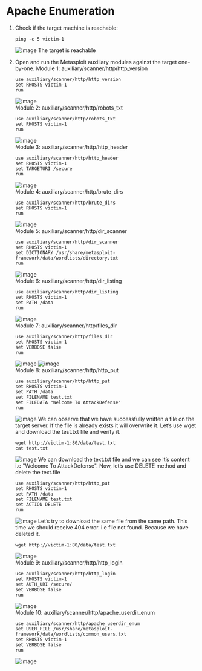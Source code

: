 # Apache Enumeration

1. Check if the target machine is reachable:
   ```
   ping -c 5 victim-1
   ```
   ![image](https://github.com/user-attachments/assets/db9cb1fb-61e4-44d6-8d7f-a08aa8fe5c37)
   The target is reachable

2. Open and run the Metasploit auxiliary modules against the target one-by-one.
   Module 1: auxiliary/scanner/http/http_version
   ```
   use auxiliary/scanner/http/http_version
   set RHOSTS victim-1
   run
   ```
   ![image](https://github.com/user-attachments/assets/bd0209c0-4ad6-44ad-8fe9-51a77fea10ee)
   <br />
   Module 2: auxiliary/scanner/http/robots_txt
   ```
   use auxiliary/scanner/http/robots_txt
   set RHOSTS victim-1
   run
   ```
   ![image](https://github.com/user-attachments/assets/f2ed3cc4-5a8c-4380-9e37-f050863cdbdb)
   <br />
   Module 3: auxiliary/scanner/http/http_header
   ```
   use auxiliary/scanner/http/http_header
   set RHOSTS victim-1
   set TARGETURI /secure
   run
   ```
   ![image](https://github.com/user-attachments/assets/6a4076ff-51fd-4ffe-ba49-57161a896ea0)
   <br />
   Module 4: auxiliary/scanner/http/brute_dirs
   ```
   use auxiliary/scanner/http/brute_dirs
   set RHOSTS victim-1
   run
   ```
   ![image](https://github.com/user-attachments/assets/6a0f2c1c-1b0a-49b6-a166-e410153daeae)
   <br />
   Module 5: auxiliary/scanner/http/dir_scanner
   ```
   use auxiliary/scanner/http/dir_scanner
   set RHOSTS victim-1
   set DICTIONARY /usr/share/metasploit-framework/data/wordlists/directory.txt
   run
   ```
   ![image](https://github.com/user-attachments/assets/d4773236-f4b1-4cc1-b69f-e0b822df4561)
   <br />
   Module 6: auxiliary/scanner/http/dir_listing
   ```
   use auxiliary/scanner/http/dir_listing
   set RHOSTS victim-1
   set PATH /data
   run
   ```
   ![image](https://github.com/user-attachments/assets/1905a63a-2c62-4173-b9e5-fa5c198132de)
   <br />
   Module 7: auxiliary/scanner/http/files_dir
   ```
   use auxiliary/scanner/http/files_dir
   set RHOSTS victim-1
   set VERBOSE false
   run
   ```
   ![image](https://github.com/user-attachments/assets/e94dca8c-7dec-4a72-ae4a-99606f7568a9)
   ![image](https://github.com/user-attachments/assets/1bde78de-c1a5-478f-bec6-2fc3d751da8a)
   <br />
   Module 8: auxiliary/scanner/http/http_put
   ```
   use auxiliary/scanner/http/http_put
   set RHOSTS victim-1
   set PATH /data
   set FILENAME test.txt
   set FILEDATA "Welcome To AttackDefense"
   run
   ```
   ![image](https://github.com/user-attachments/assets/5495293d-e71e-408b-b2bc-b52c9a85668c)
   We can observe that we have successfully written a file on the target server. If the file is already exists it will overwrite it. Let’s use wget and download the test.txt file and verify it.
   ```
   wget http://victim-1:80/data/test.txt 
   cat test.txt
   ```
   ![image](https://github.com/user-attachments/assets/3e353087-1d67-4026-8a12-1b48ac0d7f1d)
   We can download the text.txt file and we can see it’s content i.e "Welcome To AttackDefense". Now, let’s use DELETE method and delete the text.file
   ```
   use auxiliary/scanner/http/http_put
   set RHOSTS victim-1
   set PATH /data
   set FILENAME test.txt
   set ACTION DELETE
   run
   ```
   ![image](https://github.com/user-attachments/assets/e528b638-49a1-48f0-b8a3-82d25c003554)
   Let’s try to download the same file from the same path. This time we should receive 404 error. i.e file not found. Because we have deleted it.
   ```
   wget http://victim-1:80/data/test.txt
   ```
   ![image](https://github.com/user-attachments/assets/3459282a-4572-42c7-944c-50ebaeb11296)
   <br />
   Module 9: auxiliary/scanner/http/http_login
   ```
   use auxiliary/scanner/http/http_login
   set RHOSTS victim-1
   set AUTH_URI /secure/
   set VERBOSE false
   run
   ```
   ![image](https://github.com/user-attachments/assets/ef4864e3-9ce7-48b8-81e3-ac440b4d05c4)
   <br />
   Module 10: auxiliary/scanner/http/apache_userdir_enum
   ```
   use auxiliary/scanner/http/apache_userdir_enum
   set USER_FILE /usr/share/metasploit-framework/data/wordlists/common_users.txt
   set RHOSTS victim-1
   set VERBOSE false
   run
   ```
   ![image](https://github.com/user-attachments/assets/90e453df-87cf-4918-8e4f-d04b213982b9)

   

   




   


   
